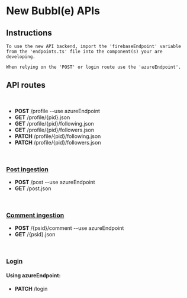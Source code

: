 
# New Bubbl(e) APIs

## Instructions

    To use the new API backend, import the 'firebaseEndpoint' variable from the 'endpoints.ts' file into the component(s) your are developing.

    When relying on the 'POST' or login route use the 'azureEndpoint'.

## API routes

<br>


- **POST** /profile  --use azureEndpoint
- **GET** /profile/{pid}.json
- **GET** /profile/{pid}/following.json
- **GET** /profile/{pid}/followers.json
- **PATCH** /profile/{pid}/following.json
- **PATCH** /profile/{pid}/followers.json

<br>

### <u>Post ingestion</u>

- **POST** /post --use azureEndpoint
- **GET** /post.json

<br>

### <u>Comment ingestion</u>

- **POST** /{psid}/comment --use azureEndpoint
- **GET** /{psid}.json

<br>

### <u>Login</u>

#### Using **azureEndpoint**:
- **PATCH** /login